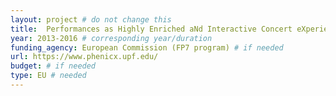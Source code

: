 ```yaml
---
layout: project # do not change this
title: 	Performances as Highly Enriched aNd Interactive Concert eXperiences (PHENICX)	# title of the project
year: 2013-2016	# corresponding year/duration
funding_agency: European Commission (FP7 program) # if needed
url: https://www.phenicx.upf.edu/
budget: # if needed
type: EU # needed
---
```


